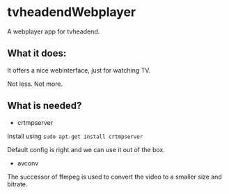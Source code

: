 tvheadendWebplayer
==================

A webplayer app for tvheadend.  

What it does:
----------------- 

It offers a nice webinterface, just for watching TV. 

Not less. Not more. 


What is needed?
-----------------
 
 - crtmpserver 

 Install using `sudo apt-get install crtmpserver`

 Default config is right and we can use it out of the box.



 - avconv

 The successor of ffmpeg is used to convert the video to a smaller size and bitrate. 

